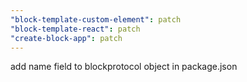 ```yaml
---
"block-template-custom-element": patch
"block-template-react": patch
"create-block-app": patch
---
```


add name field to blockprotocol object in package.json
